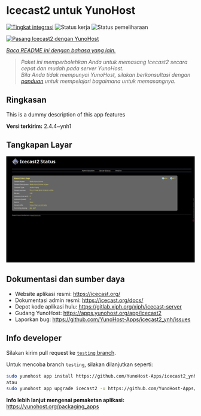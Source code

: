 <!--
N.B.: README ini dibuat secara otomatis oleh <https://github.com/YunoHost/apps/tree/master/tools/readme_generator>
Ini TIDAK boleh diedit dengan tangan.
-->

# Icecast2 untuk YunoHost

[![Tingkat integrasi](https://dash.yunohost.org/integration/icecast2.svg)](https://ci-apps.yunohost.org/ci/apps/icecast2/) ![Status kerja](https://ci-apps.yunohost.org/ci/badges/icecast2.status.svg) ![Status pemeliharaan](https://ci-apps.yunohost.org/ci/badges/icecast2.maintain.svg)

[![Pasang Icecast2 dengan YunoHost](https://install-app.yunohost.org/install-with-yunohost.svg)](https://install-app.yunohost.org/?app=icecast2)

*[Baca README ini dengan bahasa yang lain.](./ALL_README.md)*

> *Paket ini memperbolehkan Anda untuk memasang Icecast2 secara cepat dan mudah pada server YunoHost.*  
> *Bila Anda tidak mempunyai YunoHost, silakan berkonsultasi dengan [panduan](https://yunohost.org/install) untuk mempelajari bagaimana untuk memasangnya.*

## Ringkasan

This is a dummy description of this app features


**Versi terkirim:** 2.4.4~ynh1

## Tangkapan Layar

![Tangkapan Layar pada Icecast2](./doc/screenshots/screenshot.png)

## Dokumentasi dan sumber daya

- Website aplikasi resmi: <https://icecast.org/>
- Dokumentasi admin resmi: <https://icecast.org/docs/>
- Depot kode aplikasi hulu: <https://gitlab.xiph.org/xiph/icecast-server>
- Gudang YunoHost: <https://apps.yunohost.org/app/icecast2>
- Laporkan bug: <https://github.com/YunoHost-Apps/icecast2_ynh/issues>

## Info developer

Silakan kirim pull request ke [`testing` branch](https://github.com/YunoHost-Apps/icecast2_ynh/tree/testing).

Untuk mencoba branch `testing`, silakan dilanjutkan seperti:

```bash
sudo yunohost app install https://github.com/YunoHost-Apps/icecast2_ynh/tree/testing --debug
atau
sudo yunohost app upgrade icecast2 -u https://github.com/YunoHost-Apps/icecast2_ynh/tree/testing --debug
```

**Info lebih lanjut mengenai pemaketan aplikasi:** <https://yunohost.org/packaging_apps>
